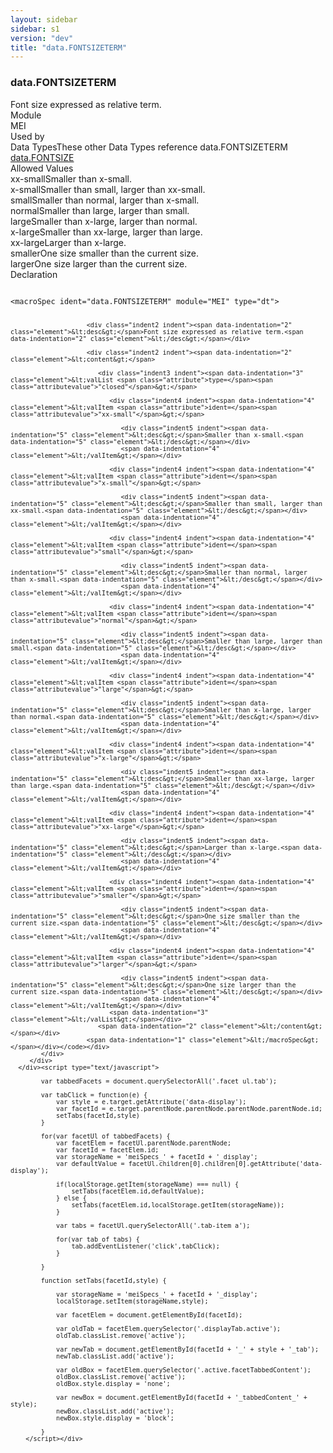 ```yaml
---
layout: sidebar
sidebar: s1
version: "dev"
title: "data.FONTSIZETERM"
---
```

<div class="specPage">
   <div class="datatypeSpec">
      <h3 id="data.FONTSIZETERM">data.FONTSIZETERM</h3>
      <div class="specs">
         <div class="desc">Font size expressed as relative term.</div>
         <div class="facet module">
            <div class="label">Module</div>
            <div class="statement text">MEI</div>
         </div>
         <div class="facet usedBy" id="usedBy">
            <div class="label">Used by</div>
            <div class="statement list">
               <div class="classBox dtBox" title="Data Types">
                  <div class="classHeading"><label class="classLabel">Data Types</label><span class="classDesc">These other Data Types reference data.FONTSIZETERM</span></div>
                  <div class="classContent"><span class="ident datatype" data-ident="data.FONTSIZE" data-module="MEI" title="Font size expressions."><a class="classLink" href="{{ site.baseurl }}/{{ page.version }}/data-types/data.fontsize.html">data.FONTSIZE</a></span></div>
               </div>
            </div>
         </div>
         <div class="facet allowedValues" id="allowedValues">
            <div class="label">Allowed Values</div>
            <div class="statement list">
               <div class="dataValueBox" id="xx-small"><span class="dataValue ident">xx-small</span><span class="dataValue desc">Smaller than x-small.</span></div>
               <div class="dataValueBox" id="x-small"><span class="dataValue ident">x-small</span><span class="dataValue desc">Smaller than small, larger than xx-small.</span></div>
               <div class="dataValueBox" id="small"><span class="dataValue ident">small</span><span class="dataValue desc">Smaller than normal, larger than x-small.</span></div>
               <div class="dataValueBox" id="normal"><span class="dataValue ident">normal</span><span class="dataValue desc">Smaller than large, larger than small.</span></div>
               <div class="dataValueBox" id="large"><span class="dataValue ident">large</span><span class="dataValue desc">Smaller than x-large, larger than normal.</span></div>
               <div class="dataValueBox" id="x-large"><span class="dataValue ident">x-large</span><span class="dataValue desc">Smaller than xx-large, larger than large.</span></div>
               <div class="dataValueBox" id="xx-large"><span class="dataValue ident">xx-large</span><span class="dataValue desc">Larger than x-large.</span></div>
               <div class="dataValueBox" id="smaller"><span class="dataValue ident">smaller</span><span class="dataValue desc">One size smaller than the current size.</span></div>
               <div class="dataValueBox" id="larger"><span class="dataValue ident">larger</span><span class="dataValue desc">One size larger than the current size.</span></div>
            </div>
         </div>
         <div class="facet declaration">
            <div class="label">Declaration</div>
            <div class="statement declaration">
               <div class="code" xml:space="preserve" data-lang="ODD"><code>
                     <div class="indent1 indent"><span data-indentation="1" class="element">&lt;macroSpec <span class="attribute">ident=</span><span class="attributevalue">"data.FONTSIZETERM"</span> <span class="attribute">module=</span><span class="attributevalue">"MEI"</span> <span class="attribute">type=</span><span class="attributevalue">"dt"</span>&gt;</span>
                        
                        <div class="indent2 indent"><span data-indentation="2" class="element">&lt;desc&gt;</span>Font size expressed as relative term.<span data-indentation="2" class="element">&lt;/desc&gt;</span></div>
                        
                        <div class="indent2 indent"><span data-indentation="2" class="element">&lt;content&gt;</span>
                           
                           <div class="indent3 indent"><span data-indentation="3" class="element">&lt;valList <span class="attribute">type=</span><span class="attributevalue">"closed"</span>&gt;</span>
                              
                              <div class="indent4 indent"><span data-indentation="4" class="element">&lt;valItem <span class="attribute">ident=</span><span class="attributevalue">"xx-small"</span>&gt;</span>
                                 
                                 <div class="indent5 indent"><span data-indentation="5" class="element">&lt;desc&gt;</span>Smaller than x-small.<span data-indentation="5" class="element">&lt;/desc&gt;</span></div>
                                 <span data-indentation="4" class="element">&lt;/valItem&gt;</span></div>
                              
                              <div class="indent4 indent"><span data-indentation="4" class="element">&lt;valItem <span class="attribute">ident=</span><span class="attributevalue">"x-small"</span>&gt;</span>
                                 
                                 <div class="indent5 indent"><span data-indentation="5" class="element">&lt;desc&gt;</span>Smaller than small, larger than xx-small.<span data-indentation="5" class="element">&lt;/desc&gt;</span></div>
                                 <span data-indentation="4" class="element">&lt;/valItem&gt;</span></div>
                              
                              <div class="indent4 indent"><span data-indentation="4" class="element">&lt;valItem <span class="attribute">ident=</span><span class="attributevalue">"small"</span>&gt;</span>
                                 
                                 <div class="indent5 indent"><span data-indentation="5" class="element">&lt;desc&gt;</span>Smaller than normal, larger than x-small.<span data-indentation="5" class="element">&lt;/desc&gt;</span></div>
                                 <span data-indentation="4" class="element">&lt;/valItem&gt;</span></div>
                              
                              <div class="indent4 indent"><span data-indentation="4" class="element">&lt;valItem <span class="attribute">ident=</span><span class="attributevalue">"normal"</span>&gt;</span>
                                 
                                 <div class="indent5 indent"><span data-indentation="5" class="element">&lt;desc&gt;</span>Smaller than large, larger than small.<span data-indentation="5" class="element">&lt;/desc&gt;</span></div>
                                 <span data-indentation="4" class="element">&lt;/valItem&gt;</span></div>
                              
                              <div class="indent4 indent"><span data-indentation="4" class="element">&lt;valItem <span class="attribute">ident=</span><span class="attributevalue">"large"</span>&gt;</span>
                                 
                                 <div class="indent5 indent"><span data-indentation="5" class="element">&lt;desc&gt;</span>Smaller than x-large, larger than normal.<span data-indentation="5" class="element">&lt;/desc&gt;</span></div>
                                 <span data-indentation="4" class="element">&lt;/valItem&gt;</span></div>
                              
                              <div class="indent4 indent"><span data-indentation="4" class="element">&lt;valItem <span class="attribute">ident=</span><span class="attributevalue">"x-large"</span>&gt;</span>
                                 
                                 <div class="indent5 indent"><span data-indentation="5" class="element">&lt;desc&gt;</span>Smaller than xx-large, larger than large.<span data-indentation="5" class="element">&lt;/desc&gt;</span></div>
                                 <span data-indentation="4" class="element">&lt;/valItem&gt;</span></div>
                              
                              <div class="indent4 indent"><span data-indentation="4" class="element">&lt;valItem <span class="attribute">ident=</span><span class="attributevalue">"xx-large"</span>&gt;</span>
                                 
                                 <div class="indent5 indent"><span data-indentation="5" class="element">&lt;desc&gt;</span>Larger than x-large.<span data-indentation="5" class="element">&lt;/desc&gt;</span></div>
                                 <span data-indentation="4" class="element">&lt;/valItem&gt;</span></div>
                              
                              <div class="indent4 indent"><span data-indentation="4" class="element">&lt;valItem <span class="attribute">ident=</span><span class="attributevalue">"smaller"</span>&gt;</span>
                                 
                                 <div class="indent5 indent"><span data-indentation="5" class="element">&lt;desc&gt;</span>One size smaller than the current size.<span data-indentation="5" class="element">&lt;/desc&gt;</span></div>
                                 <span data-indentation="4" class="element">&lt;/valItem&gt;</span></div>
                              
                              <div class="indent4 indent"><span data-indentation="4" class="element">&lt;valItem <span class="attribute">ident=</span><span class="attributevalue">"larger"</span>&gt;</span>
                                 
                                 <div class="indent5 indent"><span data-indentation="5" class="element">&lt;desc&gt;</span>One size larger than the current size.<span data-indentation="5" class="element">&lt;/desc&gt;</span></div>
                                 <span data-indentation="4" class="element">&lt;/valItem&gt;</span></div>
                              <span data-indentation="3" class="element">&lt;/valList&gt;</span></div>
                           <span data-indentation="2" class="element">&lt;/content&gt;</span></div>
                        <span data-indentation="1" class="element">&lt;/macroSpec&gt;</span></div></code></div>
            </div>
         </div>
      </div><script type="text/javascript">
            
            var tabbedFacets = document.querySelectorAll('.facet ul.tab');
            
            var tabClick = function(e) {
                var style = e.target.getAttribute('data-display');
                var facetId = e.target.parentNode.parentNode.parentNode.parentNode.id;
                setTabs(facetId,style)
            }
            
            for(var facetUl of tabbedFacets) {
                var facetElem = facetUl.parentNode.parentNode;
                var facetId = facetElem.id;
                var storageName = 'meiSpecs_' + facetId + '_display';
                var defaultValue = facetUl.children[0].children[0].getAttribute('data-display');
                
                if(localStorage.getItem(storageName) === null) {
                    setTabs(facetElem.id,defaultValue);
                } else {
                    setTabs(facetElem.id,localStorage.getItem(storageName));
                }
                
                var tabs = facetUl.querySelectorAll('.tab-item a');
                
                for(var tab of tabs) {
                    tab.addEventListener('click',tabClick);
                }
                
            }
            
            function setTabs(facetId,style) {
                
                var storageName = 'meiSpecs_' + facetId + '_display';
                localStorage.setItem(storageName,style);
                
                var facetElem = document.getElementById(facetId);
                
                var oldTab = facetElem.querySelector('.displayTab.active');
                oldTab.classList.remove('active');
                
                var newTab = document.getElementById(facetId + '_' + style + '_tab');
                newTab.classList.add('active');
                
                var oldBox = facetElem.querySelector('.active.facetTabbedContent');
                oldBox.classList.remove('active');
                oldBox.style.display = 'none';
                
                var newBox = document.getElementById(facetId + '_tabbedContent_' + style);
                newBox.classList.add('active');
                newBox.style.display = 'block';
                
            }
        </script></div>
</div>